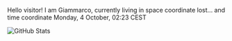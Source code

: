 Hello visitor! I am Giammarco, currently living in space coordinate lost... and time coordinate Monday, 4 October, 02:23 CEST

![GitHub Stats](https://github-readme-stats.vercel.app/api?username=grcasanova)
